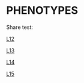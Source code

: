 # PHENOTYPES

Share test:

[L12](https://labs.graphistry.com/graph/graph.html?type=vgraph&viztoken=0cef865ebd75cadb4a63df315b5b920ddd659006&usertag=a1440ec6-pygraphistry-0.9.30&splashAfter=1477623023&info=true&dataset=Users%2FPyGraphistry%2CD7F7KBCO7N_ptlzf19pi29yj02j4i&play=0)

[L13](https://labs.graphistry.com/graph/graph.html?type=vgraph&viztoken=a4bda14402008f668a7c67491f2345a30c16efe5&usertag=a1440ec6-pygraphistry-0.9.30&splashAfter=1477623326&info=true&dataset=Users%2FPyGraphistry%2CNMLJ7RWCG5_jwwv2ssh9trqpsnhfr&play=0)

[L14](https://labs.graphistry.com/graph/graph.html?type=vgraph&viztoken=4499721805de18ff6d744489aa9227194a4a4041&usertag=a1440ec6-pygraphistry-0.9.30&splashAfter=1477646573&info=true&dataset=Users%2FPyGraphistry%2C998IZ1G8EU_g31v96vsisr78drt3xr&play=0)

[L15](https://labs.graphistry.com/graph/graph.html?type=vgraph&viztoken=f21f99c0912ffb295805990af2b4754a346f842a&usertag=a1440ec6-pygraphistry-0.9.30&splashAfter=1478297734&info=true&dataset=Users%2FPyGraphistry%2COVDX3DQGFQ_pnrbxm7fpwyij5uerk9&play=0)
